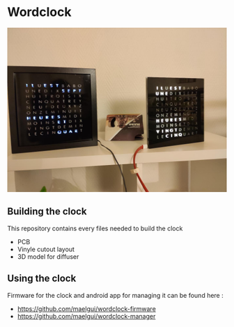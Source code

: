 # Wordclock

![alt text](https://raw.githubusercontent.com/maelgui/wordclock/master/IMG_0349.jpeg)

## Building the clock

This repository contains every files needed to build the clock

- PCB
- Vinyle cutout layout
- 3D model for diffuser

## Using the clock

Firmware for the clock and android app for managing it can be found here :

- https://github.com/maelgui/wordclock-firmware
- https://github.com/maelgui/wordclock-manager

